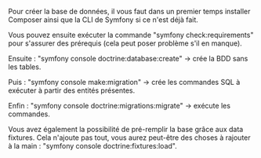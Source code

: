 Pour créer la base de données, il vous faut dans un premier temps installer Composer ainsi que la CLI de Symfony si ce n'est déjà fait.

Vous pouvez ensuite exécuter la commande "symfony check:requirements" pour s'assurer des prérequis (cela peut poser problème s'il en manque).

Ensuite : "symfony console doctrine:database:create" -> crée la BDD sans les tables.

Puis : "symfony console make:migration" -> crée les commandes SQL à exécuter à partir des entités présentes.

Enfin : "symfony console doctrine:migrations:migrate" -> exécute les commandes.

Vous avez également la possibilité de pré-remplir la base grâce aux data fixtures. Cela n'ajoute pas tout, vous aurez peut-être des choses à rajouter à la main : "symfony console doctrine:fixtures:load".
